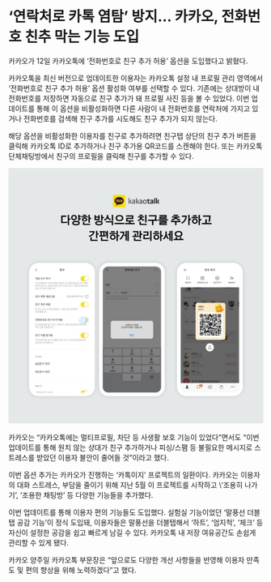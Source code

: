 
# ‘연락처로 카톡 염탐’ 방지... 카카오, 전화번호 친추 막는 기능 도입



카카오가 12일 카카오톡에 ‘전화번호로 친구 추가 허용’ 옵션을 도입했다고 밝혔다.  
  
카카오톡을 최신 버전으로 업데이트한 이용자는 카카오톡 설정 내 프로필 관리 영역에서 ‘전화번호로 친구 추가 허용’ 옵션 활성화 여부를 선택할 수 있다. 기존에는 상대방이 내 전화번호를 저장하면 자동으로 친구 추가가 돼 프로필 사진 등을 볼 수 있었다. 이번 업데이트를 통해 이 옵션을 비활성화하면 다른 사람이 내 전화번호를 연락처에 가지고 있거나 전화번호를 검색해 친구 추가를 시도해도 친구 추가가 되지 않는다.  
  
해당 옵션을 비활성화한 이용자를 친구로 추가하려면 친구탭 상단의 친구 추가 버튼을 클릭해 카카오톡 ID로 추가하거나 친구 추가용 QR코드를 스캔해야 한다. 또는 카카오톡 단체채팅방에서 친구의 프로필을 클릭해 친구를 추가할 수 있다.  

![카카오 이미지](/Images/20230914075830.png "카카오 이미지")
  
카카오는 “카카오톡에는 멀티프로필, 차단 등 사생활 보호 기능이 있었다”면서도 “이번 업데이트를 통해 원치 않는 상대가 친구 추가하거나 피싱/스팸 등 불필요한 메시지로 스트레스를 받았던 이용자 불안이 줄어들 것”이라고 했다.  
  
이번 옵션 추가는 카카오가 진행하는 ‘카톡이지’ 프로젝트의 일환이다. 카카오는 이용자의 대화 스트레스, 부담을 줄이기 위해 지난 5월 이 프로젝트를 시작하고 \‘조용히 나가기’, ‘조용한 채팅방’ 등 다양한 기능들을 추가했다.  
  
이번 업데이트를 통해 이용자 편의 기능들도 도입했다. 실험실 기능이었던 ‘말풍선 더블탭 공감 기능’이 정식 도입돼, 이용자들은 말풍선을 더블탭해서 ‘하트’, ‘엄지척’, ‘체크’ 등 자신이 설정한 공감을 쉽고 빠르게 남길 수 있다. 카카오톡 내 저장 여유공간도 손쉽게 관리할 수 있게 됐다.  
  
카카오 양주일 카카오톡 부문장은 “앞으로도 다양한 개선 사항들을 반영해 이용자 만족도 및 편의 향상을 위해 노력하겠다”고 했다.
